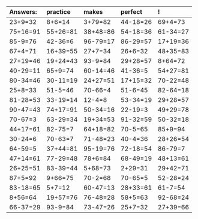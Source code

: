 | Answers: | practice | makes | perfect | ! |
| :--- | :--- | :--- | :--- | :--- |
| 23+9=32 | 8+6=14 | 3+79=82 | 44-18=26 | 69+4=73 | 
| 75+16=91 | 55+26=81 | 38+48=86 | 54-18=36 | 61-34=27 | 
| 85-9=76 | 42-36=6 | 96-79=17 | 86-29=57 | 17+19=36 | 
| 67+4=71 | 16+39=55 | 27+7=34 | 26+6=32 | 48+35=83 | 
| 27+19=46 | 19+24=43 | 93-9=84 | 29+28=57 | 8+64=72 | 
| 40-29=11 | 65+9=74 | 60-14=46 | 41-36=5 | 54+27=81 | 
| 80-34=46 | 30-11=19 | 24+27=51 | 17+15=32 | 70-22=48 | 
| 25+8=33 | 51-5=46 | 70-66=4 | 51-6=45 | 82-64=18 | 
| 81-28=53 | 33-19=14 | 12-4=8 | 53-34=19 | 29+28=57 | 
| 90-47=43 | 74+17=91 | 50-34=16 | 22-19=3 | 49+29=78 | 
| 70-67=3 | 63-29=34 | 19+34=53 | 91-32=59 | 50-32=18 | 
| 44+17=61 | 82-75=7 | 64+18=82 | 70-5=65 | 85+9=94 | 
| 30-24=6 | 70-63=7 | 71-48=23 | 40-4=36 | 28+26=54 | 
| 64-59=5 | 37+44=81 | 95-19=76 | 72-18=54 | 86-79=7 | 
| 47+14=61 | 77-29=48 | 78+6=84 | 68-49=19 | 48+13=61 | 
| 26+25=51 | 83-39=44 | 5+68=73 | 2+29=31 | 29+42=71 | 
| 87+5=92 | 9+66=75 | 70-2=68 | 70-65=5 | 52-28=24 | 
| 83-18=65 | 5+7=12 | 60-47=13 | 28+33=61 | 61-7=54 | 
| 8+56=64 | 19+57=76 | 76-48=28 | 58+5=63 | 92-68=24 | 
| 66-37=29 | 93-9=84 | 73-47=26 | 25+7=32 | 27+39=66 | 
